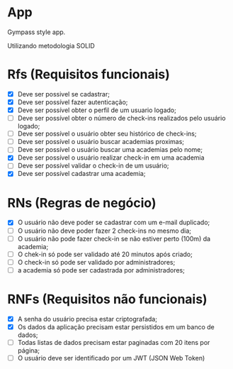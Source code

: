 # App

Gympass style app.

Utilizando metodologia SOLID

# Rfs (Requisitos funcionais)

- [x] Deve ser possivel se cadastrar;
- [x] Deve ser possível fazer autenticação;
- [x] Deve ser possível obter o perfil de um usuario logado;
- [ ] Deve ser possível obter o número de check-ins realizados pelo usuário logado;
- [ ] Deve ser possível o usuário obter seu histórico de check-ins;
- [ ] Deve ser possível o usuário buscar academias proximas;
- [ ] Deve ser possível o usuário buscar uma academias pelo nome;
- [x] Deve ser possível o usuário realizar check-in em uma academia
- [ ] Deve ser possível validar o check-in de um usuário;
- [x] Deve ser possível cadastrar uma academia;

# RNs (Regras de negócio)

- [x] O usuário não deve poder se cadastrar com um e-mail duplicado;
- [ ] O usuário não deve poder fazer 2 check-ins no mesmo dia;
- [ ] O usuário não pode fazer check-in se não estiver perto (100m) da academia;
- [ ] O chek-in só pode ser validado até 20 minutos após criado;
- [ ] O check-in só pode ser validado por administradores;
- [ ] a academia só pode ser cadastrada por administradores;

# RNFs (Requisitos não funcionais)

- [x] A senha do usuário precisa estar criptografada;
- [x] Os dados da aplicação precisam estar persistidos em um banco de dados;
- [ ] Todas listas de dados precisam estar paginadas com 20 itens por página;
- [ ] O usuário deve ser identificado por um JWT (JSON Web Token)
